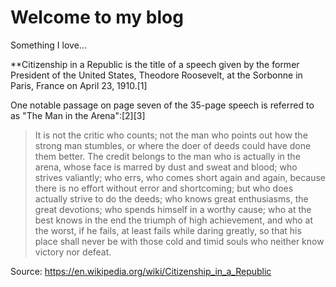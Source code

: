 # Welcome to my blog

Something I love...

**Citizenship in a Republic is the title of a speech given by the former President of the United States, Theodore Roosevelt, at the Sorbonne in Paris, France on April 23, 1910.[1]

One notable passage on page seven of the 35-page speech is referred to as "The Man in the Arena":[2][3]

> It is not the critic who counts; not the man who points out how the strong man stumbles, or where the doer of deeds could have done them better. The credit belongs to the man who is actually in the arena, whose face is marred by dust and sweat and blood; who strives valiantly; who errs, who comes short again and again, because there is no effort without error and shortcoming; but who does actually strive to do the deeds; who knows great enthusiasms, the great devotions; who spends himself in a worthy cause; who at the best knows in the end the triumph of high achievement, and who at the worst, if he fails, at least fails while daring greatly, so that his place shall never be with those cold and timid souls who neither know victory nor defeat.

Source: https://en.wikipedia.org/wiki/Citizenship_in_a_Republic
